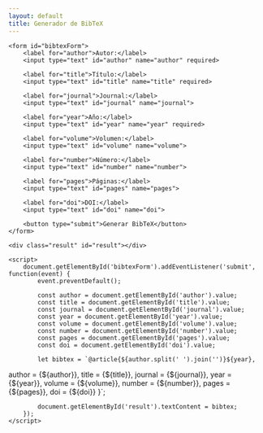 ```yaml
---
layout: default
title: Generador de BibTeX
---
```


    <form id="bibtexForm">
        <label for="author">Autor:</label>
        <input type="text" id="author" name="author" required>

        <label for="title">Título:</label>
        <input type="text" id="title" name="title" required>

        <label for="journal">Journal:</label>
        <input type="text" id="journal" name="journal">

        <label for="year">Año:</label>
        <input type="text" id="year" name="year" required>

        <label for="volume">Volumen:</label>
        <input type="text" id="volume" name="volume">

        <label for="number">Número:</label>
        <input type="text" id="number" name="number">

        <label for="pages">Páginas:</label>
        <input type="text" id="pages" name="pages">

        <label for="doi">DOI:</label>
        <input type="text" id="doi" name="doi">

        <button type="submit">Generar BibTeX</button>
    </form>

    <div class="result" id="result"></div>

    <script>
        document.getElementById('bibtexForm').addEventListener('submit', function(event) {
            event.preventDefault();
            
            const author = document.getElementById('author').value;
            const title = document.getElementById('title').value;
            const journal = document.getElementById('journal').value;
            const year = document.getElementById('year').value;
            const volume = document.getElementById('volume').value;
            const number = document.getElementById('number').value;
            const pages = document.getElementById('pages').value;
            const doi = document.getElementById('doi').value;

            let bibtex = `@article{${author.split(' ').join('')}${year},
  author = {${author}},
  title = {${title}},
  journal = {${journal}},
  year = {${year}},
  volume = {${volume}},
  number = {${number}},
  pages = {${pages}},
  doi = {${doi}}
}`;

            document.getElementById('result').textContent = bibtex;
        });
    </script>
